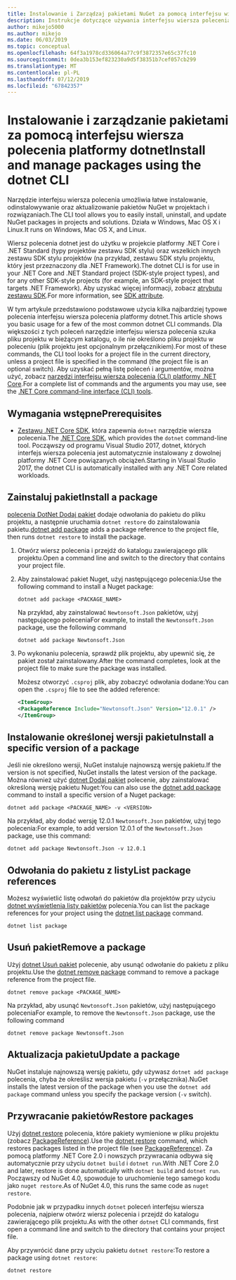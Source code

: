 ```yaml
---
title: Instalowanie i Zarządzaj pakietami NuGet za pomocą interfejsu wiersza polecenia platformy dotnet
description: Instrukcje dotyczące używania interfejsu wiersza polecenia platformy dotnet do pracy z pakietów NuGet.
author: mikejo5000
ms.author: mikejo
ms.date: 06/03/2019
ms.topic: conceptual
ms.openlocfilehash: 64f3a1978cd336064a77c9f3872357e65c37fc10
ms.sourcegitcommit: 0dea3b153ef823230a9d5f38351b7cef057cb299
ms.translationtype: MT
ms.contentlocale: pl-PL
ms.lasthandoff: 07/12/2019
ms.locfileid: "67842357"
---
```

# <a name="install-and-manage-packages-using-the-dotnet-cli"></a><span data-ttu-id="735e3-103">Instalowanie i zarządzanie pakietami za pomocą interfejsu wiersza polecenia platformy dotnet</span><span class="sxs-lookup"><span data-stu-id="735e3-103">Install and manage packages using the dotnet CLI</span></span>

<span data-ttu-id="735e3-104">Narzędzie interfejsu wiersza polecenia umożliwia łatwe instalowanie, odinstalowywanie oraz aktualizowanie pakietów NuGet w projektach i rozwiązaniach.</span><span class="sxs-lookup"><span data-stu-id="735e3-104">The CLI tool allows you to easily install, uninstall, and update NuGet packages in projects and solutions.</span></span> <span data-ttu-id="735e3-105">Działa w Windows, Mac OS X i Linux.</span><span class="sxs-lookup"><span data-stu-id="735e3-105">It runs on Windows, Mac OS X, and Linux.</span></span>

<span data-ttu-id="735e3-106">Wiersz polecenia dotnet jest do użytku w projekcie platformy .NET Core i .NET Standard (typy projektów zestawu SDK stylu) oraz wszelkich innych zestawu SDK stylu projektów (na przykład, zestawu SDK stylu projektu, który jest przeznaczony dla .NET Framework).</span><span class="sxs-lookup"><span data-stu-id="735e3-106">The dotnet CLI is for use in your .NET Core and .NET Standard project (SDK-style project types), and for any other SDK-style projects (for example, an SDK-style project that targets .NET Framework).</span></span> <span data-ttu-id="735e3-107">Aby uzyskać więcej informacji, zobacz [atrybutu zestawu SDK](/dotnet/core/tools/csproj#additions).</span><span class="sxs-lookup"><span data-stu-id="735e3-107">For more information, see [SDK attribute](/dotnet/core/tools/csproj#additions).</span></span>

<span data-ttu-id="735e3-108">W tym artykule przedstawiono podstawowe użycia kilka najbardziej typowe polecenia interfejsu wiersza polecenia platformy dotnet.</span><span class="sxs-lookup"><span data-stu-id="735e3-108">This article shows you basic usage for a few of the most common dotnet CLI commands.</span></span> <span data-ttu-id="735e3-109">Dla większości z tych poleceń narzędzie interfejsu wiersza polecenia szuka pliku projektu w bieżącym katalogu, o ile nie określono pliku projektu w poleceniu (plik projektu jest opcjonalnym przełącznikiem).</span><span class="sxs-lookup"><span data-stu-id="735e3-109">For most of these commands, the CLI tool looks for a project file in the current directory, unless a project file is specified in the command (the project file is an optional switch).</span></span> <span data-ttu-id="735e3-110">Aby uzyskać pełną listę poleceń i argumentów, można użyć, zobacz [narzędzi interfejsu wiersza polecenia (CLI) platformy .NET Core](../tools/dotnet-commands.md).</span><span class="sxs-lookup"><span data-stu-id="735e3-110">For a complete list of commands and the arguments you may use, see the [.NET Core command-line interface (CLI) tools](../tools/dotnet-commands.md).</span></span>

## <a name="prerequisites"></a><span data-ttu-id="735e3-111">Wymagania wstępne</span><span class="sxs-lookup"><span data-stu-id="735e3-111">Prerequisites</span></span>

- <span data-ttu-id="735e3-112">[Zestawu .NET Core SDK](https://www.microsoft.com/net/download/), która zapewnia `dotnet` narzędzie wiersza polecenia.</span><span class="sxs-lookup"><span data-stu-id="735e3-112">The [.NET Core SDK](https://www.microsoft.com/net/download/), which provides the `dotnet` command-line tool.</span></span> <span data-ttu-id="735e3-113">Począwszy od programu Visual Studio 2017, dotnet, których interfejs wiersza polecenia jest automatycznie instalowany z dowolnej platformy .NET Core powiązanych obciążeń.</span><span class="sxs-lookup"><span data-stu-id="735e3-113">Starting in Visual Studio 2017, the dotnet CLI is automatically installed with any .NET Core related workloads.</span></span>

## <a name="install-a-package"></a><span data-ttu-id="735e3-114">Zainstaluj pakiet</span><span class="sxs-lookup"><span data-stu-id="735e3-114">Install a package</span></span>

<span data-ttu-id="735e3-115">[polecenia DotNet Dodaj pakiet](/dotnet/core/tools/dotnet-add-package?tabs=netcore2x) dodaje odwołania do pakietu do pliku projektu, a następnie uruchamia `dotnet restore` do zainstalowania pakietu.</span><span class="sxs-lookup"><span data-stu-id="735e3-115">[dotnet add package](/dotnet/core/tools/dotnet-add-package?tabs=netcore2x) adds a package reference to the project file, then runs `dotnet restore` to install the package.</span></span>

1. <span data-ttu-id="735e3-116">Otwórz wiersz polecenia i przejdź do katalogu zawierającego plik projektu.</span><span class="sxs-lookup"><span data-stu-id="735e3-116">Open a command line and switch to the directory that contains your project file.</span></span>

2. <span data-ttu-id="735e3-117">Aby zainstalować pakiet Nuget, użyj następującego polecenia:</span><span class="sxs-lookup"><span data-stu-id="735e3-117">Use the following command to install a Nuget package:</span></span>

    ```cli
    dotnet add package <PACKAGE_NAME>
    ```

    <span data-ttu-id="735e3-118">Na przykład, aby zainstalować `Newtonsoft.Json` pakietów, użyj następującego polecenia</span><span class="sxs-lookup"><span data-stu-id="735e3-118">For example, to install the `Newtonsoft.Json` package, use the following command</span></span>

    ```cli
    dotnet add package Newtonsoft.Json
    ```

3. <span data-ttu-id="735e3-119">Po wykonaniu polecenia, sprawdź plik projektu, aby upewnić się, że pakiet został zainstalowany.</span><span class="sxs-lookup"><span data-stu-id="735e3-119">After the command completes, look at the project file to make sure the package was installed.</span></span>

   <span data-ttu-id="735e3-120">Możesz otworzyć `.csproj` plik, aby zobaczyć odwołania dodane:</span><span class="sxs-lookup"><span data-stu-id="735e3-120">You can open the `.csproj` file to see the added reference:</span></span>

    ```xml
   <ItemGroup>
    <PackageReference Include="Newtonsoft.Json" Version="12.0.1" />
   </ItemGroup>
    ```

## <a name="install-a-specific-version-of-a-package"></a><span data-ttu-id="735e3-121">Instalowanie określonej wersji pakietu</span><span class="sxs-lookup"><span data-stu-id="735e3-121">Install a specific version of a package</span></span>

<span data-ttu-id="735e3-122">Jeśli nie określono wersji, NuGet instaluje najnowszą wersję pakietu.</span><span class="sxs-lookup"><span data-stu-id="735e3-122">If the version is not specified, NuGet installs the latest version of the package.</span></span> <span data-ttu-id="735e3-123">Można również użyć [dotnet Dodaj pakiet](/dotnet/core/tools/dotnet-add-package?tabs=netcore2x) polecenie, aby zainstalować określoną wersję pakietu Nuget:</span><span class="sxs-lookup"><span data-stu-id="735e3-123">You can also use the [dotnet add package](/dotnet/core/tools/dotnet-add-package?tabs=netcore2x) command to install a specific version of a Nuget package:</span></span>

```cli
dotnet add package <PACKAGE_NAME> -v <VERSION>
```

<span data-ttu-id="735e3-124">Na przykład, aby dodać wersję 12.0.1 `Newtonsoft.Json` pakietów, użyj tego polecenia:</span><span class="sxs-lookup"><span data-stu-id="735e3-124">For example, to add version 12.0.1 of the `Newtonsoft.Json` package, use this command:</span></span>

```cli
dotnet add package Newtonsoft.Json -v 12.0.1
```

## <a name="list-package-references"></a><span data-ttu-id="735e3-125">Odwołania do pakietu z listy</span><span class="sxs-lookup"><span data-stu-id="735e3-125">List package references</span></span>

<span data-ttu-id="735e3-126">Możesz wyświetlić listę odwołań do pakietów dla projektów przy użyciu [dotnet wyświetlenia listy pakietów](/dotnet/core/tools/dotnet-list-package?tabs=netcore2x) polecenia.</span><span class="sxs-lookup"><span data-stu-id="735e3-126">You can list the package references for your project using the [dotnet list package](/dotnet/core/tools/dotnet-list-package?tabs=netcore2x) command.</span></span>

```cli
dotnet list package
```

## <a name="remove-a-package"></a><span data-ttu-id="735e3-127">Usuń pakiet</span><span class="sxs-lookup"><span data-stu-id="735e3-127">Remove a package</span></span>

<span data-ttu-id="735e3-128">Użyj [dotnet Usuń pakiet](/dotnet/core/tools/dotnet-remove-package?tabs=netcore2x) polecenie, aby usunąć odwołanie do pakietu z pliku projektu.</span><span class="sxs-lookup"><span data-stu-id="735e3-128">Use the [dotnet remove package](/dotnet/core/tools/dotnet-remove-package?tabs=netcore2x) command to remove a package reference from the project file.</span></span>

```cli
dotnet remove package <PACKAGE_NAME>
```

<span data-ttu-id="735e3-129">Na przykład, aby usunąć `Newtonsoft.Json` pakietów, użyj następującego polecenia</span><span class="sxs-lookup"><span data-stu-id="735e3-129">For example, to remove the `Newtonsoft.Json` package, use the following command</span></span>

```cli
dotnet remove package Newtonsoft.Json
```

## <a name="update-a-package"></a><span data-ttu-id="735e3-130">Aktualizacja pakietu</span><span class="sxs-lookup"><span data-stu-id="735e3-130">Update a package</span></span>

<span data-ttu-id="735e3-131">NuGet instaluje najnowszą wersję pakietu, gdy używasz `dotnet add package` polecenia, chyba że określisz wersja pakietu (`-v` przełącznika).</span><span class="sxs-lookup"><span data-stu-id="735e3-131">NuGet installs the latest version of the package when you use the `dotnet add package` command unless you specify the package version (`-v` switch).</span></span>

## <a name="restore-packages"></a><span data-ttu-id="735e3-132">Przywracanie pakietów</span><span class="sxs-lookup"><span data-stu-id="735e3-132">Restore packages</span></span>

<span data-ttu-id="735e3-133">Użyj [dotnet restore](/dotnet/core/tools/dotnet-restore?tabs=netcore2x) polecenia, które pakiety wymienione w pliku projektu (zobacz [PackageReference](../consume-packages/package-references-in-project-files.md)).</span><span class="sxs-lookup"><span data-stu-id="735e3-133">Use the [dotnet restore](/dotnet/core/tools/dotnet-restore?tabs=netcore2x) command, which restores packages listed in the project file (see [PackageReference](../consume-packages/package-references-in-project-files.md)).</span></span> <span data-ttu-id="735e3-134">Za pomocą platformy .NET Core 2.0 i nowszych przywracania odbywa się automatycznie przy użyciu `dotnet build` i `dotnet run`.</span><span class="sxs-lookup"><span data-stu-id="735e3-134">With .NET Core 2.0 and later, restore is done automatically with `dotnet build` and `dotnet run`.</span></span> <span data-ttu-id="735e3-135">Począwszy od NuGet 4.0, spowoduje to uruchomienie tego samego kodu jako `nuget restore`.</span><span class="sxs-lookup"><span data-stu-id="735e3-135">As of NuGet 4.0, this runs the same code as `nuget restore`.</span></span>

<span data-ttu-id="735e3-136">Podobnie jak w przypadku innych `dotnet` poleceń interfejsu wiersza polecenia, najpierw otwórz wiersz polecenia i przejdź do katalogu zawierającego plik projektu.</span><span class="sxs-lookup"><span data-stu-id="735e3-136">As with the other `dotnet` CLI commands, first open a command line and switch to the directory that contains your project file.</span></span>

<span data-ttu-id="735e3-137">Aby przywrócić dane przy użyciu pakietu `dotnet restore`:</span><span class="sxs-lookup"><span data-stu-id="735e3-137">To restore a package using `dotnet restore`:</span></span>

```cli
dotnet restore 
```
